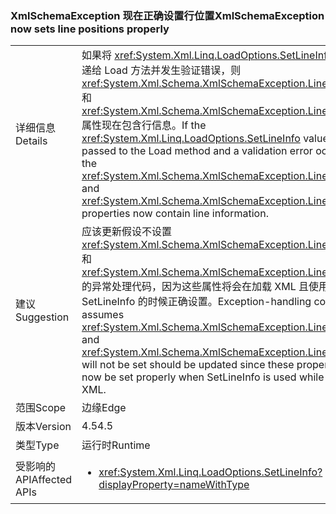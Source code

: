 ### <a name="xmlschemaexception-now-sets-line-positions-properly"></a><span data-ttu-id="e848e-101">XmlSchemaException 现在正确设置行位置</span><span class="sxs-lookup"><span data-stu-id="e848e-101">XmlSchemaException now sets line positions properly</span></span>

|   |   |
|---|---|
|<span data-ttu-id="e848e-102">详细信息</span><span class="sxs-lookup"><span data-stu-id="e848e-102">Details</span></span>|<span data-ttu-id="e848e-103">如果将 <xref:System.Xml.Linq.LoadOptions.SetLineInfo> 值传递给 Load 方法并发生验证错误，则 <xref:System.Xml.Schema.XmlSchemaException.LineNumber> 和 <xref:System.Xml.Schema.XmlSchemaException.LinePosition> 属性现在包含行信息。</span><span class="sxs-lookup"><span data-stu-id="e848e-103">If the <xref:System.Xml.Linq.LoadOptions.SetLineInfo> value is passed to the Load method and a validation error occurs, the <xref:System.Xml.Schema.XmlSchemaException.LineNumber> and <xref:System.Xml.Schema.XmlSchemaException.LinePosition> properties now contain line information.</span></span>|
|<span data-ttu-id="e848e-104">建议</span><span class="sxs-lookup"><span data-stu-id="e848e-104">Suggestion</span></span>|<span data-ttu-id="e848e-105">应该更新假设不设置 <xref:System.Xml.Schema.XmlSchemaException.LineNumber> 和 <xref:System.Xml.Schema.XmlSchemaException.LinePosition> 的异常处理代码，因为这些属性将会在加载 XML 且使用 SetLineInfo 的时候正确设置。</span><span class="sxs-lookup"><span data-stu-id="e848e-105">Exception-handling code that assumes <xref:System.Xml.Schema.XmlSchemaException.LineNumber> and <xref:System.Xml.Schema.XmlSchemaException.LinePosition> will not be set should be updated since these properties will now be set properly when SetLineInfo is used while loading XML.</span></span>|
|<span data-ttu-id="e848e-106">范围</span><span class="sxs-lookup"><span data-stu-id="e848e-106">Scope</span></span>|<span data-ttu-id="e848e-107">边缘</span><span class="sxs-lookup"><span data-stu-id="e848e-107">Edge</span></span>|
|<span data-ttu-id="e848e-108">版本</span><span class="sxs-lookup"><span data-stu-id="e848e-108">Version</span></span>|<span data-ttu-id="e848e-109">4.5</span><span class="sxs-lookup"><span data-stu-id="e848e-109">4.5</span></span>|
|<span data-ttu-id="e848e-110">类型</span><span class="sxs-lookup"><span data-stu-id="e848e-110">Type</span></span>|<span data-ttu-id="e848e-111">运行时</span><span class="sxs-lookup"><span data-stu-id="e848e-111">Runtime</span></span>|
|<span data-ttu-id="e848e-112">受影响的 API</span><span class="sxs-lookup"><span data-stu-id="e848e-112">Affected APIs</span></span>|<ul><li><xref:System.Xml.Linq.LoadOptions.SetLineInfo?displayProperty=nameWithType></li></ul>|

